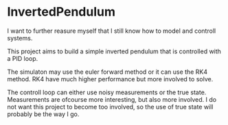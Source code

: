 # InvertedPendulum
I want to further reasure myself that I still know how to model and controll systems.

This project aims to build a simple inverted pendulum that is controlled with a PID loop.

The simulaton may use the euler forward method or it can use the RK4 method.
RK4 have much higher performance but more involved to solve.

The controll loop can either use noisy measurements or the true state. Measurements are ofcourse more interesting, but also more involved. I do not want this project to become too involved, so the use of true state will probably be the way I go.
